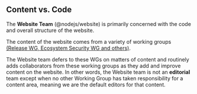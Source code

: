 ## Content vs. Code

The **Website Team** (@nodejs/website) is primarily concerned with the code and overall structure of the website.

The content of the website comes from a variety of working groups [(Release WG, Ecosystem Security WG and others)](https://github.com/nodejs/TSC/blob/main/WORKING_GROUPS.md#current-working-groups).

The Website team defers to these WGs on matters of content and routinely adds collaborators from these working groups as they add and improve content on the website. In other words, the Website team is not an **editorial** team except when no other Working Group has taken responsibility for a content area, meaning we are the default editors for that content.
